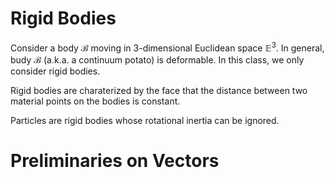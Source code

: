 # Rigid Bodies

Consider a body $\mathcal{B}$ moving in 3-dimensional Euclidean space $\mathbb{E}^3$. In general, budy $\mathcal{B}$ (a.k.a. a continuum potato) is deformable. In this class, we only consider rigid bodies.

Rigid bodies are charaterized by the face that the distance between two material points on the bodies is constant.

Particles are rigid bodies whose rotational inertia can be ignored.

# Preliminaries on Vectors



